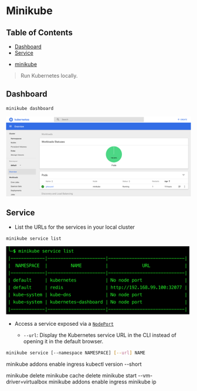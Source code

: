 # Minikube


## Table of Contents

<!-- START doctoc generated TOC please keep comment here to allow auto update -->
<!-- DON'T EDIT THIS SECTION, INSTEAD RE-RUN doctoc TO UPDATE -->


- [Dashboard](#dashboard)
- [Service](#service)

<!-- END doctoc generated TOC please keep comment here to allow auto update -->


- [minikube](https://github.com/kubernetes/minikube)

> Run Kubernetes locally.

## Dashboard

```bash
minikube dashboard
```

<div align="center"><img src="assets/minikube-dashboard.png" width="900"></div>

## Service

- List the URLs for the services in your local cluster

```bash
minikube service list
```

<img src="assets/minikube-service-list.png" width="500">

- Access a service exposed via a [`NodePort`](#service-types)

	- `--url`: Display the Kubernetes service URL in the CLI instead of opening it in the default browser.

```bash
minikube service [--namespace NAMESPACE] [--url] NAME
```

minikube addons enable ingress
kubectl version --short

minikube delete
minikube cache delete
minikube start --vm-driver=virtualbox
minikube addons enable ingress
minikube ip
